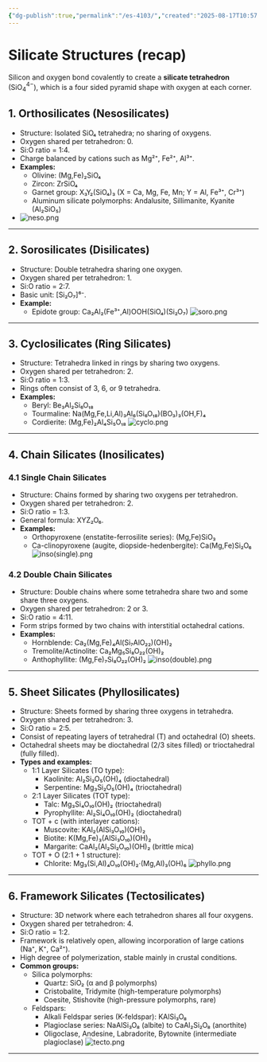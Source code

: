 ```yaml
---
{"dg-publish":true,"permalink":"/es-4103/","created":"2025-08-17T10:57:06.874+05:30","updated":"2025-08-18T15:17:05.382+05:30"}
---
```


# Silicate Structures (recap)

Silicon and oxygen bond covalently to create a **silicate tetrahedron** (SiO$_{4}^{4-}$), which is a four sided pyramid shape with oxygen at each corner.
## 1. Orthosilicates (Nesosilicates)

- Structure: Isolated SiO₄ tetrahedra; no sharing of oxygens.
- Oxygen shared per tetrahedron: 0.
- Si:O ratio = 1:4.
- Charge balanced by cations such as Mg²⁺, Fe²⁺, Al³⁺.
- **Examples:**
  - Olivine:  (Mg,Fe)₂SiO₄
  - Zircon:  ZrSiO₄
  - Garnet group:  X₃Y₂(SiO₄)₃ (X = Ca, Mg, Fe, Mn; Y = Al, Fe³⁺, Cr³⁺)
  - Aluminum silicate polymorphs:  Andalusite, Sillimanite, Kyanite (Al₂SiO₅)
- ![neso.png](/img/user/ES4103-img/neso.png)

---

## 2. Sorosilicates (Disilicates)
- Structure: Double tetrahedra sharing one oxygen.
- Oxygen shared per tetrahedron: 1.
- Si:O ratio = 2:7.
- Basic unit: [Si₂O₇]⁶⁻.
- **Example:**
  - Epidote group: Ca₂Al₂(Fe³⁺,Al)OOH(SiO₄)(Si₂O₇)
![soro.png](/img/user/ES4103-img/soro.png)
---

## 3. Cyclosilicates (Ring Silicates)
- Structure: Tetrahedra linked in rings by sharing two oxygens.
- Oxygen shared per tetrahedron: 2.
- Si:O ratio = 1:3.
- Rings often consist of 3, 6, or 9 tetrahedra.
- **Examples:**
  - Beryl:  Be₃Al₂Si₆O₁₈
  - Tourmaline:  Na(Mg,Fe,Li,Al)₃Al₆(Si₆O₁₈)(BO₃)₃(OH,F)₄
  - Cordierite:  (Mg,Fe)₂Al₄Si₅O₁₈
![cyclo.png](/img/user/ES4103-img/cyclo.png)
---

## 4. Chain Silicates (Inosilicates)

### 4.1 Single Chain Silicates
- Structure: Chains formed by sharing two oxygens per tetrahedron.
- Oxygen shared per tetrahedron: 2.
- Si:O ratio = 1:3.
- General formula: XYZ₂O₆.
- **Examples:**
  - Orthopyroxene (enstatite-ferrosilite series):  (Mg,Fe)SiO₃
  - Ca-clinopyroxene (augite, diopside-hedenbergite):  Ca(Mg,Fe)Si₂O₆
![inso(single).png](/img/user/ES4103-img/inso(single).png)
### 4.2 Double Chain Silicates
- Structure: Double chains where some tetrahedra share two and some share three oxygens.
- Oxygen shared per tetrahedron: 2 or 3.
- Si:O ratio = 4:11.
- Form strips formed by two chains with interstitial octahedral cations.
- **Examples:**
  - Hornblende:  Ca₂(Mg,Fe)₄Al(Si₇AlO₂₂)(OH)₂
  - Tremolite/Actinolite:  Ca₂Mg₅Si₈O₂₂(OH)₂
  - Anthophyllite:  (Mg,Fe)₇Si₈O₂₂(OH)₂
![inso(double).png](/img/user/ES4103-img/inso(double).png)
---

## 5. Sheet Silicates (Phyllosilicates)
- Structure: Sheets formed by sharing three oxygens in tetrahedra.
- Oxygen shared per tetrahedron: 3.
- Si:O ratio = 2:5.
- Consist of repeating layers of tetrahedral (T) and octahedral (O) sheets.
- Octahedral sheets may be dioctahedral (2/3 sites filled) or trioctahedral (fully filled).
- **Types and examples:**
  - 1:1 Layer Silicates (TO type):
    - Kaolinite:  Al₂Si₂O₅(OH)₄ (dioctahedral)
    - Serpentine:  Mg₃Si₂O₅(OH)₄ (trioctahedral)
  - 2:1 Layer Silicates (TOT type):
    - Talc:  Mg₃Si₄O₁₀(OH)₂ (trioctahedral)
    - Pyrophyllite:  Al₂Si₄O₁₀(OH)₂ (dioctahedral)
  - TOT + c (with interlayer cations):
    - Muscovite:  KAl₂(AlSi₃O₁₀)(OH)₂
    - Biotite:  K(Mg,Fe)₃(AlSi₃O₁₀)(OH)₂
    - Margarite:  CaAl₂(Al₂Si₂O₁₀)(OH)₂ (brittle mica)
  - TOT + O (2:1 + 1 structure):
    - Chlorite:  Mg₃(Si,Al)₄O₁₀(OH)₂·(Mg,Al)₃(OH)₆
![phyllo.png](/img/user/ES4103-img/phyllo.png)
---

## 6. Framework Silicates (Tectosilicates)
- Structure: 3D network where each tetrahedron shares all four oxygens.
- Oxygen shared per tetrahedron: 4.
- Si:O ratio = 1:2.
- Framework is relatively open, allowing incorporation of large cations (Na⁺, K⁺, Ca²⁺).
- High degree of polymerization, stable mainly in crustal conditions.
- **Common groups:**
  - Silica polymorphs:
    - Quartz:  SiO₂ (α and β polymorphs)
    - Cristobalite, Tridymite (high-temperature polymorphs)
    - Coesite, Stishovite (high-pressure polymorphs, rare)
  - Feldspars:
    - Alkali Feldspar series (K-feldspar):  KAlSi₃O₈
    - Plagioclase series:  NaAlSi₃O₈ (albite) to CaAl₂Si₂O₈ (anorthite)
    - Oligoclase, Andesine, Labradorite, Bytownite (intermediate plagioclase)
![tecto.png](/img/user/ES4103-img/tecto.png)
---